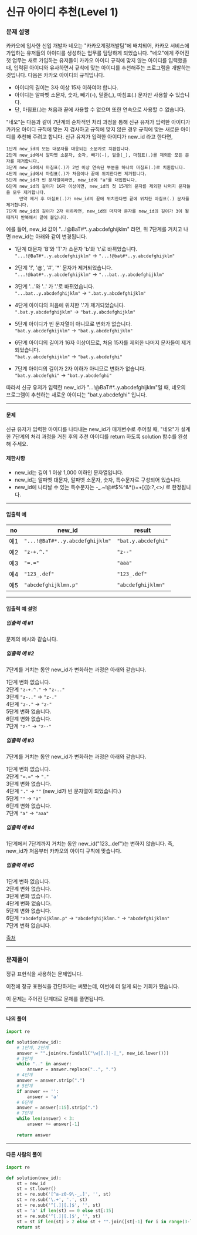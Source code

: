 # 신규 아이디 추천(Level 1)

### 문제 설명

카카오에 입사한 신입 개발자 네오는 "카카오계정개발팀"에 배치되어, 카카오 서비스에 가입하는 유저들의 아이디를 생성하는 업무를 담당하게 되었습니다. "네오"에게 주어진 첫 업무는 새로 가입하는 유저들이 카카오 아이디 규칙에 맞지 않는 아이디를 입력했을 때, 입력된 아이디와 유사하면서 규칙에 맞는 아이디를 추천해주는 프로그램을 개발하는 것입니다.
다음은 카카오 아이디의 규칙입니다.   

* 아이디의 길이는 3자 이상 15자 이하여야 합니다.
* 아이디는 알파벳 소문자, 숫자, 빼기(-), 밑줄(\_), 마침표(.) 문자만 사용할 수 있습니다.
* 단, 마침표(.)는 처음과 끝에 사용할 수 없으며 또한 연속으로 사용할 수 없습니다.

"네오"는 다음과 같이 7단계의 순차적인 처리 과정을 통해 신규 유저가 입력한 아이디가 카카오 아이디 규칙에 맞는 지 검사하고 규칙에 맞지 않은 경우 규칙에 맞는 새로운 아이디를 추천해 주려고 합니다.
신규 유저가 입력한 아이디가 new_id 라고 한다면,
~~~
1단계 new_id의 모든 대문자를 대응되는 소문자로 치환합니다.
2단계 new_id에서 알파벳 소문자, 숫자, 빼기(-), 밑줄(_), 마침표(.)를 제외한 모든 문자를 제거합니다.
3단계 new_id에서 마침표(.)가 2번 이상 연속된 부분을 하나의 마침표(.)로 치환합니다.
4단계 new_id에서 마침표(.)가 처음이나 끝에 위치한다면 제거합니다.
5단계 new_id가 빈 문자열이라면, new_id에 "a"를 대입합니다.
6단계 new_id의 길이가 16자 이상이면, new_id의 첫 15개의 문자를 제외한 나머지 문자들을 모두 제거합니다.
     만약 제거 후 마침표(.)가 new_id의 끝에 위치한다면 끝에 위치한 마침표(.) 문자를 제거합니다.
7단계 new_id의 길이가 2자 이하라면, new_id의 마지막 문자를 new_id의 길이가 3이 될 때까지 반복해서 끝에 붙입니다.
~~~

예를 들어, new_id 값이 "...!@BaT#\*..y.abcdefghijklm" 라면, 위 7단계를 거치고 나면 new_id는 아래와 같이 변경됩니다.

* 1단계 대문자 'B'와 'T'가 소문자 'b'와 't'로 바뀌었습니다.   
`"...!@BaT#*..y.abcdefghijklm"` → `"...!@bat#*..y.abcdefghijklm"`

* 2단계 '!', '@', '#', '\*' 문자가 제거되었습니다.   
`"...!@bat#*..y.abcdefghijklm"` → `"...bat..y.abcdefghijklm"`

* 3단계 '...'와 '..' 가 '.'로 바뀌었습니다.   
`"...bat..y.abcdefghijklm"` → `".bat.y.abcdefghijklm"`   

* 4단계 아이디의 처음에 위치한 '.'가 제거되었습니다.   
`".bat.y.abcdefghijklm"` → `"bat.y.abcdefghijklm"`   

* 5단계 아이디가 빈 문자열이 아니므로 변화가 없습니다.   
`"bat.y.abcdefghijklm"` → `"bat.y.abcdefghijklm"`   

* 6단계 아이디의 길이가 16자 이상이므로, 처음 15자를 제외한 나머지 문자들이 제거되었습니다.   
`"bat.y.abcdefghijklm"` → `"bat.y.abcdefghi"`   

* 7단계 아이디의 길이가 2자 이하가 아니므로 변화가 없습니다.   
`"bat.y.abcdefghi"` → `"bat.y.abcdefghi"`   

따라서 신규 유저가 입력한 new_id가 "...!@BaT#\*..y.abcdefghijklm"일 때, 네오의 프로그램이 추천하는 새로운 아이디는 "bat.y.abcdefghi" 입니다.

---

#### 문제

신규 유저가 입력한 아이디를 나타내는 new_id가 매개변수로 주어질 때, "네오"가 설계한 7단계의 처리 과정을 거친 후의 추천 아이디를 return 하도록 solution 함수를 완성해 주세요.


#### 제한사항

* new_id는 길이 1 이상 1,000 이하인 문자열입니다.
* new_id는 알파벳 대문자, 알파벳 소문자, 숫자, 특수문자로 구성되어 있습니다.
* new_id에 나타날 수 있는 특수문자는 -\_.~!@#$%^&\*()=+[{]}:?,<>/ 로 한정됩니다.

---

#### 입출력 예
| no  | new_id                         |	result          |
|-----|--------------------------------|---------------------|
| 예1 | `"...!@BaT#*..y.abcdefghijklm"`| `"bat.y.abcdefghi"` |
| 예2 | `"z-+.^."`                     | `"z--"`             |
| 예3 | `"=.="`	                       | `"aaa"`             |
| 예4 | `"123_.def"`                   | `"123_.def"`        |
| 예5 | `"abcdefghijklmn.p"`           | `"abcdefghijklmn"`  |

---

#### 입출력 예 설명

##### 입출력 예 #1   

문제의 예시와 같습니다.

##### 입출력 예 #2   

7단계를 거치는 동안 new_id가 변화하는 과정은 아래와 같습니다.   
   
1단계 변화 없습니다.   
2단계 `"z-+.^."` → `"z-.." `  
3단계 `"z-.."` → `"z-."`   
4단계 `"z-."` → `"z-"`   
5단계 변화 없습니다.   
6단계 변화 없습니다.   
7단계 `"z-"` → `"z--"`   
   
##### 입출력 예 #3 

7단계를 거치는 동안 new_id가 변화하는 과정은 아래와 같습니다.   

1단계 변화 없습니다.   
2단계 `"=.="` → `"."`   
3단계 변화 없습니다.   
4단계 `"."` → `""` (new_id가 빈 문자열이 되었습니다.)   
5단계 `""` → `"a"`   
6단계 변화 없습니다.   
7단계 `"a"` → `"aaa"`   
   
##### 입출력 예 #4   

1단계에서 7단계까지 거치는 동안 new_id("123_.def")는 변하지 않습니다. 즉, new_id가 처음부터 카카오의 아이디 규칙에 맞습니다.   
   
##### 입출력 예 #5   

1단계 변화 없습니다.   
2단계 변화 없습니다.   
3단계 변화 없습니다.   
4단계 변화 없습니다.   
5단계 변화 없습니다.   
6단계 `"abcdefghijklmn.p"` → `"abcdefghijklmn."` → `"abcdefghijklmn"`   
7단계 변화 없습니다.   

[출처](https://programmers.co.kr/learn/courses/30/lessons/72410)

---

### 문제풀이

정규 표현식을 사용하는 문제입니다.   

이전에 정규 표현식을 간단하게는 써봤는데, 이번에 더 알게 되는 기회가 됐습니다.   

이 문제는 주어진 단계대로 문제를 풀면됩니다.   

---

#### 나의 풀이
~~~python
import re

def solution(new_id):
    # 1단계, 2단계
    answer = "".join(re.findall("\w|[.]|-|_", new_id.lower()))
    # 3단계
    while ".." in answer:
        answer = answer.replace("..", ".")
    # 4단계
    answer = answer.strip(".")
    # 5단계
    if answer == '':
        answer = 'a'
    # 6단계
    answer = answer[:15].strip(".")
    # 7단계
    while len(answer) < 3:
        answer += answer[-1]
        
    return answer
~~~

---

#### 다른 사람의 풀이

~~~python
import re

def solution(new_id):
    st = new_id
    st = st.lower()
    st = re.sub('[^a-z0-9\-_.]', '', st)
    st = re.sub('\.+', '.', st)
    st = re.sub('^[.]|[.]$', '', st)
    st = 'a' if len(st) == 0 else st[:15]
    st = re.sub('^[.]|[.]$', '', st)
    st = st if len(st) > 2 else st + "".join([st[-1] for i in range(3-len(st))])
    return st
~~~

